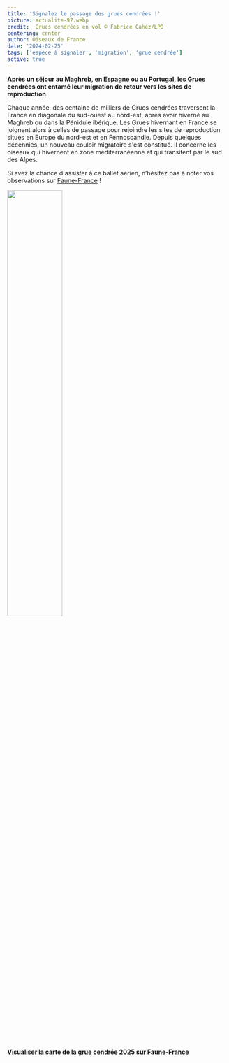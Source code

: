 ```yaml
---
title: 'Signalez le passage des grues cendrées !'
picture: actualite-97.webp
credit:  Grues cendrées en vol © Fabrice Cahez/LPO
centering: center
author: Oiseaux de France
date: '2024-02-25'
tags: ['espèce à signaler', 'migration', 'grue cendrée']
active: true
---
```

**Après un séjour au Maghreb, en Espagne ou au Portugal, les Grues cendrées ont entamé leur migration de retour vers les sites de reproduction.** 


Chaque année, des centaine de milliers de Grues cendrées traversent la France en diagonale du sud-ouest au nord-est, après avoir hiverné au Maghreb ou dans la Pénidule ibérique. Les Grues hivernant en France se joignent alors à celles de passage pour rejoindre les sites de reproduction situés en Europe du nord-est et en Fennoscandie. 
Depuis quelques décennies, un nouveau couloir migratoire s'est constitué. Il concerne les oiseaux qui hivernent en zone méditerranéenne et qui transitent par le sud des Alpes.

Si avez la chance d'assister à ce ballet aérien, n’hésitez pas à noter vos observations sur [Faune-France](https://www.faune-france.org) ! 

<img class="InformativePagePicture" style="width: 50%" src="/news/actualite-97-cartegrue.webp"/>
<span class="InformativePagePictureLegend"></span>

**[Visualiser la carte de la grue cendrée 2025 sur Faune-France](https://www.faune-france.org/index.php?m_id=30147)**





